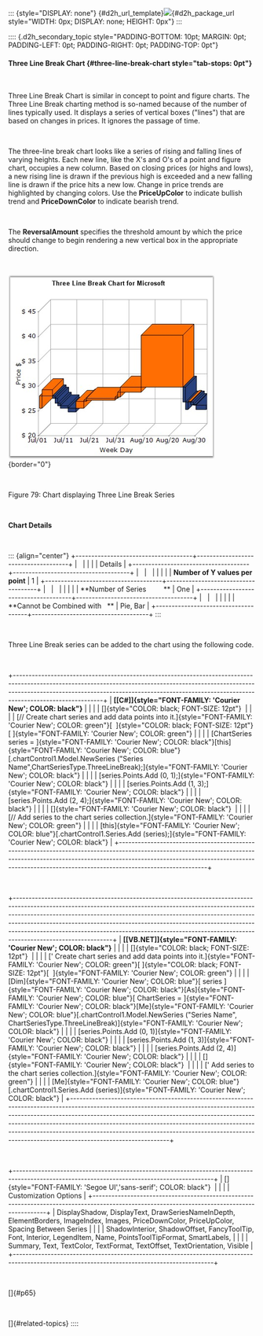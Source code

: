 ::: {style="DISPLAY: none"}
[](ms-xhelp:///?Id=d2h_url_template){#d2h_url_template}![](!package_url!){#d2h_package_url style="WIDTH: 0px; DISPLAY: none; HEIGHT: 0px"}
:::

:::: {.d2h_secondary_topic style="PADDING-BOTTOM: 10pt; MARGIN: 0pt; PADDING-LEFT: 0pt; PADDING-RIGHT: 0pt; PADDING-TOP: 0pt"}
#### Three Line Break Chart {#three-line-break-chart style="tab-stops: 0pt"}

 

Three Line Break Chart is similar in concept to point and figure charts. The Three Line Break charting method is so-named because of the number of lines typically used. It displays a series of vertical boxes (\"lines\") that are based on changes in prices. It ignores the passage of time.

 

The three-line break chart looks like a series of rising and falling lines of varying heights. Each new line, like the X\'s and O\'s of a point and figure chart, occupies a new column. Based on closing prices (or highs and lows), a new rising line is drawn if the previous high is exceeded and a new falling line is drawn if the price hits a new low. Change in price trends are highlighted by changing colors. Use the **PriceUpColor** to indicate bullish trend and **PriceDownColor** to indicate bearish trend.

 

The **ReversalAmount** specifies the threshold amount by which the price should change to begin rendering a new vertical box in the appropriate direction.

 

![](ImagesExt/image84_81.jpg){border="0"}

 

Figure 79: Chart displaying Three Line Break Series

 

**Chart Details**

 

::: {align="center"}
+-------------------------------------+-------------------------------------+
|                                                                           |
|                                                                           |
| Details                                                                   |
+-------------------------------------+-------------------------------------+
|                                     |                                     |
|                                     |                                     |
| **Number of Y values per point**    | 1                                   |
+-------------------------------------+-------------------------------------+
|                                     |                                     |
|                                     |                                     |
| **Number of Series         **       | One                                 |
+-------------------------------------+-------------------------------------+
|                                     |                                     |
|                                     |                                     |
| **Cannot be Combined with   **      | Pie, Bar                            |
+-------------------------------------+-------------------------------------+
:::

 

Three Line Break series can be added to the chart using the following code.

 

+----------------------------------------------------------------------------------------------------------------------------------------------------------------------------------------------------------------------------------------------------------------------+
| **[\[C#\]]{style="FONT-FAMILY: 'Courier New'; COLOR: black"}**                                                                                                                                                                                                       |
|                                                                                                                                                                                                                                                                      |
| []{style="COLOR: black; FONT-SIZE: 12pt"}                                                                                                                                                                                                                            |
|                                                                                                                                                                                                                                                                      |
| [// Create chart series and add data points into it.]{style="FONT-FAMILY: 'Courier New'; COLOR: green"}[  ]{style="COLOR: black; FONT-SIZE: 12pt"}[ ]{style="FONT-FAMILY: 'Courier New'; COLOR: green"}                                                              |
|                                                                                                                                                                                                                                                                      |
| [ChartSeries series = ]{style="FONT-FAMILY: 'Courier New'; COLOR: black"}[this]{style="FONT-FAMILY: 'Courier New'; COLOR: blue"}[.chartControl1.Model.NewSeries (\"Series Name\",ChartSeriesType.ThreeLineBreak);]{style="FONT-FAMILY: 'Courier New'; COLOR: black"} |
|                                                                                                                                                                                                                                                                      |
| [series.Points.Add (0, 1);]{style="FONT-FAMILY: 'Courier New'; COLOR: black"}                                                                                                                                                                                        |
|                                                                                                                                                                                                                                                                      |
| [series.Points.Add (1, 3);]{style="FONT-FAMILY: 'Courier New'; COLOR: black"}                                                                                                                                                                                        |
|                                                                                                                                                                                                                                                                      |
| [series.Points.Add (2, 4);]{style="FONT-FAMILY: 'Courier New'; COLOR: black"}                                                                                                                                                                                        |
|                                                                                                                                                                                                                                                                      |
| []{style="FONT-FAMILY: 'Courier New'; COLOR: black"}                                                                                                                                                                                                                 |
|                                                                                                                                                                                                                                                                      |
| [// Add series to the chart series collection.]{style="FONT-FAMILY: 'Courier New'; COLOR: green"}                                                                                                                                                                    |
|                                                                                                                                                                                                                                                                      |
| [this]{style="FONT-FAMILY: 'Courier New'; COLOR: blue"}[.chartControl1.Series.Add (series);]{style="FONT-FAMILY: 'Courier New'; COLOR: black"}                                                                                                                       |
+----------------------------------------------------------------------------------------------------------------------------------------------------------------------------------------------------------------------------------------------------------------------+

 

+-------------------------------------------------------------------------------------------------------------------------------------------------------------------------------------------------------------------------------------------------------------------------------------------------------------------------------------------------------------------------------------------------------------------------------------+
| **[\[VB.NET\]]{style="FONT-FAMILY: 'Courier New'; COLOR: black"}**                                                                                                                                                                                                                                                                                                                                                                  |
|                                                                                                                                                                                                                                                                                                                                                                                                                                     |
| []{style="COLOR: black; FONT-SIZE: 12pt"}                                                                                                                                                                                                                                                                                                                                                                                           |
|                                                                                                                                                                                                                                                                                                                                                                                                                                     |
| [\' Create chart series and add data points into it.]{style="FONT-FAMILY: 'Courier New'; COLOR: green"}[ ]{style="COLOR: black; FONT-SIZE: 12pt"}[  ]{style="FONT-FAMILY: 'Courier New'; COLOR: green"}                                                                                                                                                                                                                             |
|                                                                                                                                                                                                                                                                                                                                                                                                                                     |
| [Dim]{style="FONT-FAMILY: 'Courier New'; COLOR: blue"}[ series ]{style="FONT-FAMILY: 'Courier New'; COLOR: black"}[As]{style="FONT-FAMILY: 'Courier New'; COLOR: blue"}[ ChartSeries = ]{style="FONT-FAMILY: 'Courier New'; COLOR: black"}[Me]{style="FONT-FAMILY: 'Courier New'; COLOR: blue"}[.chartControl1.Model.NewSeries (\"Series Name\", ChartSeriesType.ThreeLineBreak)]{style="FONT-FAMILY: 'Courier New'; COLOR: black"} |
|                                                                                                                                                                                                                                                                                                                                                                                                                                     |
| [series.Points.Add (0, 1)]{style="FONT-FAMILY: 'Courier New'; COLOR: black"}                                                                                                                                                                                                                                                                                                                                                        |
|                                                                                                                                                                                                                                                                                                                                                                                                                                     |
| [series.Points.Add (1, 3)]{style="FONT-FAMILY: 'Courier New'; COLOR: black"}                                                                                                                                                                                                                                                                                                                                                        |
|                                                                                                                                                                                                                                                                                                                                                                                                                                     |
| [series.Points.Add (2, 4)]{style="FONT-FAMILY: 'Courier New'; COLOR: black"}                                                                                                                                                                                                                                                                                                                                                        |
|                                                                                                                                                                                                                                                                                                                                                                                                                                     |
| []{style="FONT-FAMILY: 'Courier New'; COLOR: black"}                                                                                                                                                                                                                                                                                                                                                                                |
|                                                                                                                                                                                                                                                                                                                                                                                                                                     |
| [\' Add series to the chart series collection.]{style="FONT-FAMILY: 'Courier New'; COLOR: green"}                                                                                                                                                                                                                                                                                                                                   |
|                                                                                                                                                                                                                                                                                                                                                                                                                                     |
| [Me]{style="FONT-FAMILY: 'Courier New'; COLOR: blue"}[.chartControl1.Series.Add (series)]{style="FONT-FAMILY: 'Courier New'; COLOR: black"}                                                                                                                                                                                                                                                                                         |
+-------------------------------------------------------------------------------------------------------------------------------------------------------------------------------------------------------------------------------------------------------------------------------------------------------------------------------------------------------------------------------------------------------------------------------------+

 

+---------------------------------------------------------------------------------------------------------------------------------------------+
| []{style="FONT-FAMILY: 'Segoe UI','sans-serif'; COLOR: black"}                                                                              |
|                                                                                                                                             |
| Customization Options                                                                                                                       |
+---------------------------------------------------------------------------------------------------------------------------------------------+
| DisplayShadow, DisplayText, DrawSeriesNameInDepth, ElementBorders, ImageIndex, Images, PriceDownColor, PriceUpColor, Spacing Between Series |
|                                                                                                                                             |
| ShadowInterior, ShadowOffset, FancyToolTip, Font, Interior, LegendItem, Name, PointsToolTipFormat, SmartLabels,                             |
|                                                                                                                                             |
| Summary, Text, TextColor, TextFormat, TextOffset, TextOrientation, Visible                                                                  |
+---------------------------------------------------------------------------------------------------------------------------------------------+

 

[]{#p65} 

 

[]{#related-topics}
::::

